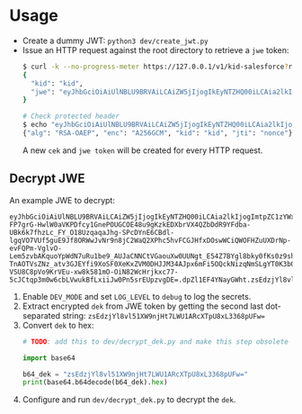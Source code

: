# Usage
- Create a dummy JWT: `python3 dev/create_jwt.py`
- Issue an HTTP request against the root directory to retrieve a `jwe` token:
  ```bash
  $ curl -k --no-progress-meter https://127.0.0.1/v1/kid-salesforce?requestId=nonce -H "Authorization: $(python3 dev/create_jwt.py)" | jq
  {
    "kid": "kid",
    "jwe": "eyJhbGciOiAiUlNBLU9BRVAiLCAiZW5jIjogIkEyNTZHQ00iLCAia2lkIjogImtpZCIsICJqdGkiOiAibm9uY2UifQ==.NMUv3Kui4-TSQnvKU39vmGPZ8fexJiHck5GPZTboziCy1RzPBUGPeLbP0trGKeRzl9rYQDOoIlNEKYOFSJ6sEF3B2TCprOxSs22q-P3ARrX6fjiPzdwHX09c65W39Ix9xy2aJEejj-lvc2OmNmBp8eMOZO_5z16hDHVfwhdX92Sxdh4-3gHIlI1Cr2ySqYCKUP8XzOPaLyXpq1VKlmaPZeoSkHO8GIU0sJrBXl3dyDc5SfjVIHyMAhM0dM-aiC9OhmaTxmKWDl3hCwsYv2TKyku2GTZvik4cycwUat8C2M2gi9cQsnsed2GpW9NmUW9Q2iVe2hbMZXoWhgn17T8qZ4AbSEZMCDnVKq5vh-i0o3WsN3D_LUPf9PzB1gNUvR5aBhtto69rXNSeacc_pvUAkBo8dug8xh1Jp6ZFNzL88foE_bn1aj7JSV_cCO_yi569MFnOG1eVFH1kD_OtmfUq62OE2hXfjbhBm6A-XrNBzYjxEL1oasmocqaCtWniqDEXy3VQH7trwAMc_5F3tvAkXPeyW35LFPxd5mA4lj2zf6WEq1tlDogbJCF9q8tsRHbUUYSIAidzcXz9aZs1-W5_6IGAthqhPHMULXt59d_UNCmd98RDbUJH-UfOMNi3QItip1rZBp9QPpJzZtDXGJvmffXAsCv6N0C85Ya2P7elP70=.4En4-wR-etKPOaCx.iUW5BCbUiSbQlAOnLZkrkLlbb8kODWt_sSoDTQaEApA=.4otC6CrDbr_hcLcfy3w3xw=="
  }

  # Check protected header
  $ echo "eyJhbGciOiAiUlNBLU9BRVAiLCAiZW5jIjogIkEyNTZHQ00iLCAia2lkIjogImtpZCIsICJqdGkiOiAibm9uY2UifQ==" | base64 -d
  {"alg": "RSA-OAEP", "enc": "A256GCM", "kid": "kid", "jti": "nonce"}
  ```
  A new `cek` and `jwe token` will be created for every HTTP request.

## Decrypt JWE

An example JWE to decrypt:
```
eyJhbGciOiAiUlNBLU9BRVAiLCAiZW5jIjogIkEyNTZHQ00iLCAia2lkIjogImtpZC1zYWxlc2ZvcmNlIiwgImp0aSI6ICIzNzQ4OTFiNjg2MmZhNGVjY2RmMzNiYTg5MDBjOWQ2ZSJ9.cNwudQ5B3yJTRsztSbxtKFzZetL_tPOR_343Y8ZU96jO6cgUPAozrraYN9JhOk8tSM-FP7grG-HwlW0aVKPDfcy1GnePOUGCOE48u9gKzkEDXbrVX4QZbDdR9YFdba-UBk6k7fhzLc_FY_O18UzqaqaJhg-SPcDYnE6CBdl-lgqVO7VUf5guE9Jf8ORWwJvNr9n8jC2WaQ2XPhc5hvFCGJHfxDOswWCiQWOFHZuUXDrNp-evFQPm-VglvO-Lem5zvbAKquoYpWdN7uRu1be9_AUJaCNNCtVGaouXw0UUNgt_E54Z7BYgl8bky0fKs0z9shIvya4cTuFvTQv4TuQtGig7d5F0sVXu5EHtdrpVAHtrxf38Fk_NCHvKzJ2uPHYINSincG-TnAOTVsZNz_atv3GJEYfi9XoSF0XeKxZVM0DHJJM34AJpx6mFi5OQckNizqNmSLgYT0K3b0ajUtAmgOeLpWw9nqZqeQaP0Q1YkdX9h_7gtN_OHrbpRYip9nG8h3d17kX1SZpGxMlDb_fxhIufKhGC9BT47zFvNgnFNRENlJXifXVOG5OsoTue8xeZvXmGOaIe3lHGf67R3nYM_zD-VSU8C8pVo9KrVEu-xw8k581mO-OiN82WcHrjkxc77-5cJCtqp3m0w6cbLVwukBfLxiiJw0Pn5srEUpzvgDE=.dpZl1EF4YNayGWht.zsEdzjYl8vl51XW9njHt7LWU1ARcXTpU8xL3368pUFw=.27vOkMxjnnhHN_Cp9xsveQ==¨
```

1. Enable `DEV_MODE` and set `LOG_LEVEL` to `debug` to log the secrets.
2. Extract encrypted `dek` from JWE token by getting the second last dot-separated string: `zsEdzjYl8vl51XW9njHt7LWU1ARcXTpU8xL3368pUFw=`
3. Convert `dek` to hex:
   ```python
   # TODO: add this to dev/decrypt_dek.py and make this step obsolete

   import base64

   b64_dek = "zsEdzjYl8vl51XW9njHt7LWU1ARcXTpU8xL3368pUFw="
   print(base64.b64decode(b64_dek).hex)
   ```
4. Configure and run `dev/decrypt_dek.py` to decrypt the `dek`.
